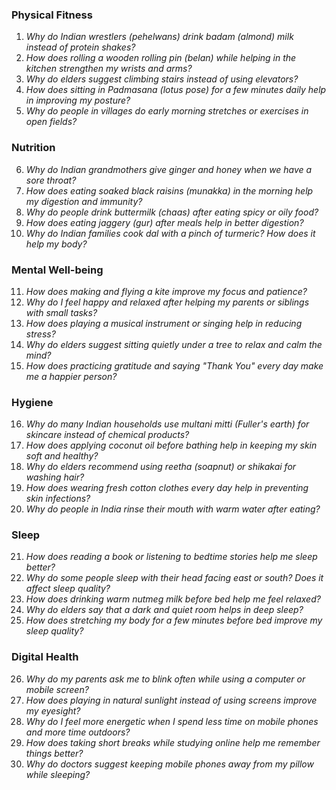 ### **Physical Fitness**  
1. *Why do Indian wrestlers (pehelwans) drink badam (almond) milk instead of protein shakes?*  
2. *How does rolling a wooden rolling pin (belan) while helping in the kitchen strengthen my wrists and arms?*  
3. *Why do elders suggest climbing stairs instead of using elevators?*  
4. *How does sitting in Padmasana (lotus pose) for a few minutes daily help in improving my posture?*  
5. *Why do people in villages do early morning stretches or exercises in open fields?*  

### **Nutrition**  
6. *Why do Indian grandmothers give ginger and honey when we have a sore throat?*  
7. *How does eating soaked black raisins (munakka) in the morning help my digestion and immunity?*  
8. *Why do people drink buttermilk (chaas) after eating spicy or oily food?*  
9. *How does eating jaggery (gur) after meals help in better digestion?*  
10. *Why do Indian families cook dal with a pinch of turmeric? How does it help my body?*  

### **Mental Well-being**  
11. *How does making and flying a kite improve my focus and patience?*  
12. *Why do I feel happy and relaxed after helping my parents or siblings with small tasks?*  
13. *How does playing a musical instrument or singing help in reducing stress?*  
14. *Why do elders suggest sitting quietly under a tree to relax and calm the mind?*  
15. *How does practicing gratitude and saying "Thank You" every day make me a happier person?*  

### **Hygiene**  
16. *Why do many Indian households use multani mitti (Fuller's earth) for skincare instead of chemical products?*  
17. *How does applying coconut oil before bathing help in keeping my skin soft and healthy?*  
18. *Why do elders recommend using reetha (soapnut) or shikakai for washing hair?*  
19. *How does wearing fresh cotton clothes every day help in preventing skin infections?*  
20. *Why do people in India rinse their mouth with warm water after eating?*  

### **Sleep**  
21. *How does reading a book or listening to bedtime stories help me sleep better?*  
22. *Why do some people sleep with their head facing east or south? Does it affect sleep quality?*  
23. *How does drinking warm nutmeg milk before bed help me feel relaxed?*  
24. *Why do elders say that a dark and quiet room helps in deep sleep?*  
25. *How does stretching my body for a few minutes before bed improve my sleep quality?*  

### **Digital Health**  
26. *Why do my parents ask me to blink often while using a computer or mobile screen?*  
27. *How does playing in natural sunlight instead of using screens improve my eyesight?*  
28. *Why do I feel more energetic when I spend less time on mobile phones and more time outdoors?*  
29. *How does taking short breaks while studying online help me remember things better?*  
30. *Why do doctors suggest keeping mobile phones away from my pillow while sleeping?*
